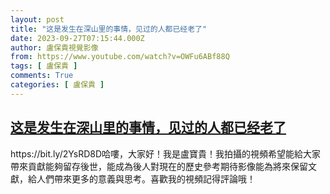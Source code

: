 ```yaml
---
layout: post
title: "这是发生在深山里的事情，见过的人都已经老了"
date: 2023-09-27T07:15:44.000Z
author: 盧保貴視覺影像
from: https://www.youtube.com/watch?v=OWFu6ABf88Q
tags: [ 盧保貴 ]
comments: True
categories: [ 盧保貴 ]
---
```

<!--1695798944000-->
[这是发生在深山里的事情，见过的人都已经老了](https://www.youtube.com/watch?v=OWFu6ABf88Q)
------

<div>
https://bit.ly/2YsRD8D哈嘍，大家好！我是盧寶貴！我拍攝的視頻希望能給大家帶來貢獻能夠留存後世，能成為後人對現在的歷史參考期待影像能為將來保留文獻，給人們帶來更多的意義與思考。喜歡我的視頻記得評論哦！
</div>
